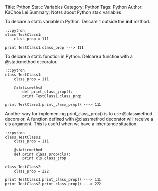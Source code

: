 Title: Python Static Variables
Category: Python
Tags: Python
Author: KaChon Lei
Summary: Notes about Python staic variables

To delcare a static variable in Python.  Delcare it outside the __init__ method.

    :::python
	class TestClass1:
	    class_prop = 111

	print TestClass1.class_prop ---> 111

To delcare a static function in Python.  Delcare a function with a @staticmethod decorator.

    :::python
	class TestClass1:
		class_prop = 111
	
		@staticmethod
	    	def print_class_prop():
			print TestClass1.class_prop

	print TestClass1.print_class_prop() ---> 111
	
Another way for implementing print_class_prop() is to use @classmethod decorator.  A function defined with @classmethod decorator will receive a cls argument.  This is useful when we have a inheritance situation.

    :::python
	class TestClass1:
		class_prop = 111
		
		@staticmethod
		def print_class_prop(cls):
			print cls.class_prop

	class TestClass2:
		class_prop = 222
	
	print TestClass1.print_class_prop() ---> 111	
	print TestClass2.print_class_prop() ---> 222
